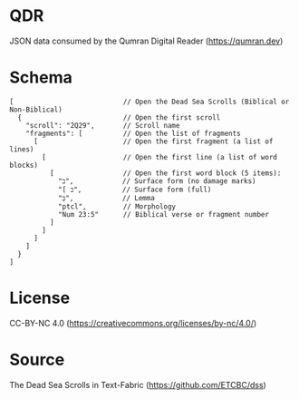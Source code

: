 # QDR
JSON data consumed by the Qumran Digital Reader (https://qumran.dev)

# Schema
```jsonc
[                           // Open the Dead Sea Scrolls (Biblical or Non-Biblical)
  {                         // Open the first scroll
    "scroll": "2Q29",       // Scroll name
    "fragments": [          // Open the list of fragments
      [                     // Open the first fragment (a list of lines)
        [                   // Open the first line (a list of word blocks)
          [                 // Open the first word block (5 items):
            "ב",            // Surface form (no damage marks)
            "[ ב",          // Surface form (full)
            "בְּ",            // Lemma
            "ptcl",         // Morphology
            "Num 23:5"      // Biblical verse or fragment number
          ]
        ]
      ]
    ]
  }
]
```

# License
CC-BY-NC 4.0 (https://creativecommons.org/licenses/by-nc/4.0/)

# Source
The Dead Sea Scrolls in Text-Fabric (https://github.com/ETCBC/dss)
